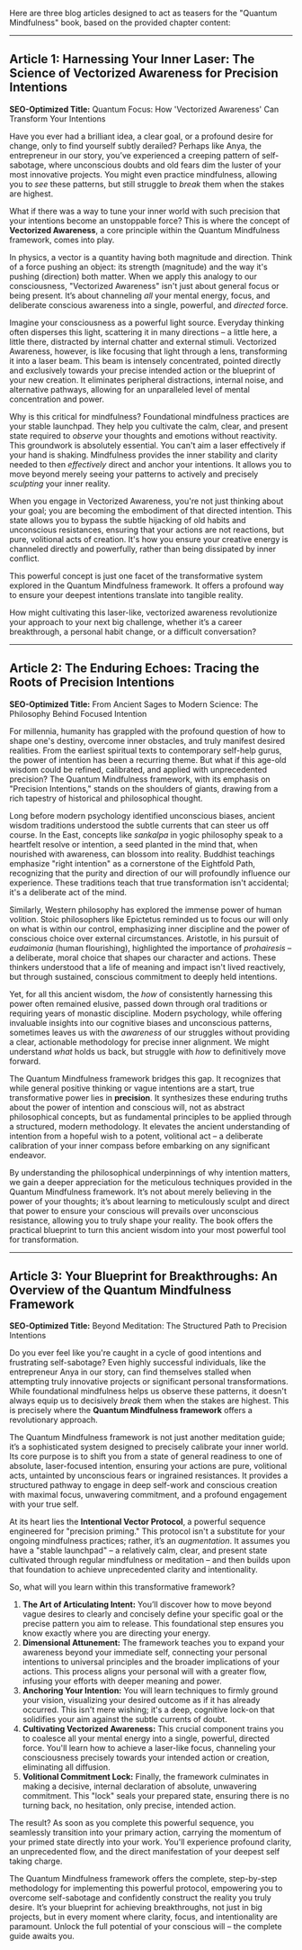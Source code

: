 Here are three blog articles designed to act as teasers for the "Quantum Mindfulness" book, based on the provided chapter content:

---

## Article 1: Harnessing Your Inner Laser: The Science of Vectorized Awareness for Precision Intentions

**SEO-Optimized Title:** Quantum Focus: How 'Vectorized Awareness' Can Transform Your Intentions

Have you ever had a brilliant idea, a clear goal, or a profound desire for change, only to find yourself subtly derailed? Perhaps like Anya, the entrepreneur in our story, you’ve experienced a creeping pattern of self-sabotage, where unconscious doubts and old fears dim the luster of your most innovative projects. You might even practice mindfulness, allowing you to *see* these patterns, but still struggle to *break* them when the stakes are highest.

What if there was a way to tune your inner world with such precision that your intentions become an unstoppable force? This is where the concept of **Vectorized Awareness**, a core principle within the Quantum Mindfulness framework, comes into play.

In physics, a vector is a quantity having both magnitude and direction. Think of a force pushing an object: its strength (magnitude) and the way it's pushing (direction) both matter. When we apply this analogy to our consciousness, "Vectorized Awareness" isn't just about general focus or being present. It’s about channeling *all* your mental energy, focus, and deliberate conscious awareness into a single, powerful, and *directed* force.

Imagine your consciousness as a powerful light source. Everyday thinking often disperses this light, scattering it in many directions – a little here, a little there, distracted by internal chatter and external stimuli. Vectorized Awareness, however, is like focusing that light through a lens, transforming it into a laser beam. This beam is intensely concentrated, pointed directly and exclusively towards your precise intended action or the blueprint of your new creation. It eliminates peripheral distractions, internal noise, and alternative pathways, allowing for an unparalleled level of mental concentration and power.

Why is this critical for mindfulness? Foundational mindfulness practices are your stable launchpad. They help you cultivate the calm, clear, and present state required to *observe* your thoughts and emotions without reactivity. This groundwork is absolutely essential. You can't aim a laser effectively if your hand is shaking. Mindfulness provides the inner stability and clarity needed to then *effectively* direct and anchor your intentions. It allows you to move beyond merely seeing your patterns to actively and precisely *sculpting* your inner reality.

When you engage in Vectorized Awareness, you're not just thinking about your goal; you are becoming the embodiment of that directed intention. This state allows you to bypass the subtle hijacking of old habits and unconscious resistances, ensuring that your actions are not reactions, but pure, volitional acts of creation. It's how you ensure your creative energy is channeled directly and powerfully, rather than being dissipated by inner conflict.

This powerful concept is just one facet of the transformative system explored in the Quantum Mindfulness framework. It offers a profound way to ensure your deepest intentions translate into tangible reality.

How might cultivating this laser-like, vectorized awareness revolutionize your approach to your next big challenge, whether it’s a career breakthrough, a personal habit change, or a difficult conversation?

---

## Article 2: The Enduring Echoes: Tracing the Roots of Precision Intentions

**SEO-Optimized Title:** From Ancient Sages to Modern Science: The Philosophy Behind Focused Intention

For millennia, humanity has grappled with the profound question of how to shape one's destiny, overcome inner obstacles, and truly manifest desired realities. From the earliest spiritual texts to contemporary self-help gurus, the power of intention has been a recurring theme. But what if this age-old wisdom could be refined, calibrated, and applied with unprecedented precision? The Quantum Mindfulness framework, with its emphasis on "Precision Intentions," stands on the shoulders of giants, drawing from a rich tapestry of historical and philosophical thought.

Long before modern psychology identified unconscious biases, ancient wisdom traditions understood the subtle currents that can steer us off course. In the East, concepts like *sankalpa* in yogic philosophy speak to a heartfelt resolve or intention, a seed planted in the mind that, when nourished with awareness, can blossom into reality. Buddhist teachings emphasize "right intention" as a cornerstone of the Eightfold Path, recognizing that the purity and direction of our will profoundly influence our experience. These traditions teach that true transformation isn't accidental; it's a deliberate act of the mind.

Similarly, Western philosophy has explored the immense power of human volition. Stoic philosophers like Epictetus reminded us to focus our will only on what is within our control, emphasizing inner discipline and the power of conscious choice over external circumstances. Aristotle, in his pursuit of *eudaimonia* (human flourishing), highlighted the importance of *prohairesis* – a deliberate, moral choice that shapes our character and actions. These thinkers understood that a life of meaning and impact isn't lived reactively, but through sustained, conscious commitment to deeply held intentions.

Yet, for all this ancient wisdom, the *how* of consistently harnessing this power often remained elusive, passed down through oral traditions or requiring years of monastic discipline. Modern psychology, while offering invaluable insights into our cognitive biases and unconscious patterns, sometimes leaves us with the *awareness* of our struggles without providing a clear, actionable methodology for precise inner alignment. We might understand *what* holds us back, but struggle with *how* to definitively move forward.

The Quantum Mindfulness framework bridges this gap. It recognizes that while general positive thinking or vague intentions are a start, true transformative power lies in **precision**. It synthesizes these enduring truths about the power of intention and conscious will, not as abstract philosophical concepts, but as fundamental principles to be applied through a structured, modern methodology. It elevates the ancient understanding of intention from a hopeful wish to a potent, volitional act – a deliberate calibration of your inner compass before embarking on any significant endeavor.

By understanding the philosophical underpinnings of why intention matters, we gain a deeper appreciation for the meticulous techniques provided in the Quantum Mindfulness framework. It’s not about merely believing in the power of your thoughts; it’s about learning to meticulously sculpt and direct that power to ensure your conscious will prevails over unconscious resistance, allowing you to truly shape your reality. The book offers the practical blueprint to turn this ancient wisdom into your most powerful tool for transformation.

---

## Article 3: Your Blueprint for Breakthroughs: An Overview of the Quantum Mindfulness Framework

**SEO-Optimized Title:** Beyond Meditation: The Structured Path to Precision Intentions

Do you ever feel like you're caught in a cycle of good intentions and frustrating self-sabotage? Even highly successful individuals, like the entrepreneur Anya in our story, can find themselves stalled when attempting truly innovative projects or significant personal transformations. While foundational mindfulness helps us observe these patterns, it doesn't always equip us to decisively *break* them when the stakes are highest. This is precisely where the **Quantum Mindfulness framework** offers a revolutionary approach.

The Quantum Mindfulness framework is not just another meditation guide; it’s a sophisticated system designed to precisely calibrate your inner world. Its core purpose is to shift you from a state of general readiness to one of absolute, laser-focused intention, ensuring your actions are pure, volitional acts, untainted by unconscious fears or ingrained resistances. It provides a structured pathway to engage in deep self-work and conscious creation with maximal focus, unwavering commitment, and a profound engagement with your true self.

At its heart lies the **Intentional Vector Protocol**, a powerful sequence engineered for "precision priming." This protocol isn't a substitute for your ongoing mindfulness practices; rather, it’s an *augmentation*. It assumes you have a "stable launchpad" – a relatively calm, clear, and present state cultivated through regular mindfulness or meditation – and then builds upon that foundation to achieve unprecedented clarity and intentionality.

So, what will you learn within this transformative framework?

1.  **The Art of Articulating Intent:** You’ll discover how to move beyond vague desires to clearly and concisely define your specific goal or the precise pattern you aim to release. This foundational step ensures you know exactly where you are directing your energy.
2.  **Dimensional Attunement:** The framework teaches you to expand your awareness beyond your immediate self, connecting your personal intentions to universal principles and the broader implications of your actions. This process aligns your personal will with a greater flow, infusing your efforts with deeper meaning and power.
3.  **Anchoring Your Intention:** You will learn techniques to firmly ground your vision, visualizing your desired outcome as if it has already occurred. This isn't mere wishing; it's a deep, cognitive lock-on that solidifies your aim against the subtle currents of doubt.
4.  **Cultivating Vectorized Awareness:** This crucial component trains you to coalesce all your mental energy into a single, powerful, directed force. You'll learn how to achieve a laser-like focus, channeling your consciousness precisely towards your intended action or creation, eliminating all diffusion.
5.  **Volitional Commitment Lock:** Finally, the framework culminates in making a decisive, internal declaration of absolute, unwavering commitment. This "lock" seals your prepared state, ensuring there is no turning back, no hesitation, only precise, intended action.

The result? As soon as you complete this powerful sequence, you seamlessly transition into your primary action, carrying the momentum of your primed state directly into your work. You'll experience profound clarity, an unprecedented flow, and the direct manifestation of your deepest self taking charge.

The Quantum Mindfulness framework offers the complete, step-by-step methodology for implementing this powerful protocol, empowering you to overcome self-sabotage and confidently construct the reality you truly desire. It’s your blueprint for achieving breakthroughs, not just in big projects, but in every moment where clarity, focus, and intentionality are paramount. Unlock the full potential of your conscious will – the complete guide awaits you.